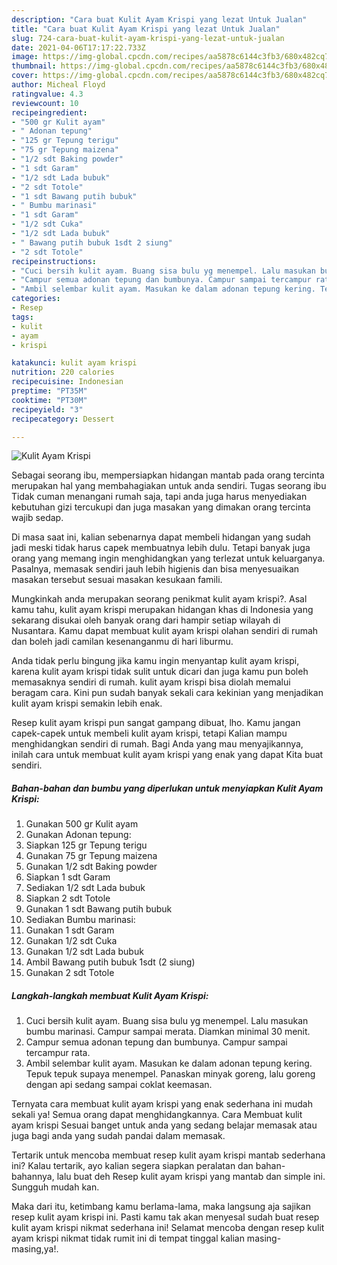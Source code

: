 ```yaml
---
description: "Cara buat Kulit Ayam Krispi yang lezat Untuk Jualan"
title: "Cara buat Kulit Ayam Krispi yang lezat Untuk Jualan"
slug: 724-cara-buat-kulit-ayam-krispi-yang-lezat-untuk-jualan
date: 2021-04-06T17:17:22.733Z
image: https://img-global.cpcdn.com/recipes/aa5878c6144c3fb3/680x482cq70/kulit-ayam-krispi-foto-resep-utama.jpg
thumbnail: https://img-global.cpcdn.com/recipes/aa5878c6144c3fb3/680x482cq70/kulit-ayam-krispi-foto-resep-utama.jpg
cover: https://img-global.cpcdn.com/recipes/aa5878c6144c3fb3/680x482cq70/kulit-ayam-krispi-foto-resep-utama.jpg
author: Micheal Floyd
ratingvalue: 4.3
reviewcount: 10
recipeingredient:
- "500 gr Kulit ayam"
- " Adonan tepung"
- "125 gr Tepung terigu"
- "75 gr Tepung maizena"
- "1/2 sdt Baking powder"
- "1 sdt Garam"
- "1/2 sdt Lada bubuk"
- "2 sdt Totole"
- "1 sdt Bawang putih bubuk"
- " Bumbu marinasi"
- "1 sdt Garam"
- "1/2 sdt Cuka"
- "1/2 sdt Lada bubuk"
- " Bawang putih bubuk 1sdt 2 siung"
- "2 sdt Totole"
recipeinstructions:
- "Cuci bersih kulit ayam. Buang sisa bulu yg menempel. Lalu masukan bumbu marinasi. Campur sampai merata. Diamkan minimal 30 menit."
- "Campur semua adonan tepung dan bumbunya. Campur sampai tercampur rata."
- "Ambil selembar kulit ayam. Masukan ke dalam adonan tepung kering. Tepuk tepuk supaya menempel. Panaskan minyak goreng, lalu goreng dengan api sedang sampai coklat keemasan."
categories:
- Resep
tags:
- kulit
- ayam
- krispi

katakunci: kulit ayam krispi 
nutrition: 220 calories
recipecuisine: Indonesian
preptime: "PT35M"
cooktime: "PT30M"
recipeyield: "3"
recipecategory: Dessert

---
```



![Kulit Ayam Krispi](https://img-global.cpcdn.com/recipes/aa5878c6144c3fb3/680x482cq70/kulit-ayam-krispi-foto-resep-utama.jpg)

Sebagai seorang ibu, mempersiapkan hidangan mantab pada orang tercinta merupakan hal yang membahagiakan untuk anda sendiri. Tugas seorang ibu Tidak cuman menangani rumah saja, tapi anda juga harus menyediakan kebutuhan gizi tercukupi dan juga masakan yang dimakan orang tercinta wajib sedap.

Di masa  saat ini, kalian sebenarnya dapat membeli hidangan yang sudah jadi meski tidak harus capek membuatnya lebih dulu. Tetapi banyak juga orang yang memang ingin menghidangkan yang terlezat untuk keluarganya. Pasalnya, memasak sendiri jauh lebih higienis dan bisa menyesuaikan masakan tersebut sesuai masakan kesukaan famili. 



Mungkinkah anda merupakan seorang penikmat kulit ayam krispi?. Asal kamu tahu, kulit ayam krispi merupakan hidangan khas di Indonesia yang sekarang disukai oleh banyak orang dari hampir setiap wilayah di Nusantara. Kamu dapat membuat kulit ayam krispi olahan sendiri di rumah dan boleh jadi camilan kesenanganmu di hari liburmu.

Anda tidak perlu bingung jika kamu ingin menyantap kulit ayam krispi, karena kulit ayam krispi tidak sulit untuk dicari dan juga kamu pun boleh memasaknya sendiri di rumah. kulit ayam krispi bisa diolah memalui beragam cara. Kini pun sudah banyak sekali cara kekinian yang menjadikan kulit ayam krispi semakin lebih enak.

Resep kulit ayam krispi pun sangat gampang dibuat, lho. Kamu jangan capek-capek untuk membeli kulit ayam krispi, tetapi Kalian mampu menghidangkan sendiri di rumah. Bagi Anda yang mau menyajikannya, inilah cara untuk membuat kulit ayam krispi yang enak yang dapat Kita buat sendiri.

<!--inarticleads1-->

##### Bahan-bahan dan bumbu yang diperlukan untuk menyiapkan Kulit Ayam Krispi:

1. Gunakan 500 gr Kulit ayam
1. Gunakan  Adonan tepung:
1. Siapkan 125 gr Tepung terigu
1. Gunakan 75 gr Tepung maizena
1. Gunakan 1/2 sdt Baking powder
1. Siapkan 1 sdt Garam
1. Sediakan 1/2 sdt Lada bubuk
1. Siapkan 2 sdt Totole
1. Gunakan 1 sdt Bawang putih bubuk
1. Sediakan  Bumbu marinasi:
1. Gunakan 1 sdt Garam
1. Gunakan 1/2 sdt Cuka
1. Gunakan 1/2 sdt Lada bubuk
1. Ambil  Bawang putih bubuk 1sdt (2 siung)
1. Gunakan 2 sdt Totole




<!--inarticleads2-->

##### Langkah-langkah membuat Kulit Ayam Krispi:

1. Cuci bersih kulit ayam. Buang sisa bulu yg menempel. Lalu masukan bumbu marinasi. Campur sampai merata. Diamkan minimal 30 menit.
1. Campur semua adonan tepung dan bumbunya. Campur sampai tercampur rata.
1. Ambil selembar kulit ayam. Masukan ke dalam adonan tepung kering. Tepuk tepuk supaya menempel. Panaskan minyak goreng, lalu goreng dengan api sedang sampai coklat keemasan.




Ternyata cara membuat kulit ayam krispi yang enak sederhana ini mudah sekali ya! Semua orang dapat menghidangkannya. Cara Membuat kulit ayam krispi Sesuai banget untuk anda yang sedang belajar memasak atau juga bagi anda yang sudah pandai dalam memasak.

Tertarik untuk mencoba membuat resep kulit ayam krispi mantab sederhana ini? Kalau tertarik, ayo kalian segera siapkan peralatan dan bahan-bahannya, lalu buat deh Resep kulit ayam krispi yang mantab dan simple ini. Sungguh mudah kan. 

Maka dari itu, ketimbang kamu berlama-lama, maka langsung aja sajikan resep kulit ayam krispi ini. Pasti kamu tak akan menyesal sudah buat resep kulit ayam krispi nikmat sederhana ini! Selamat mencoba dengan resep kulit ayam krispi nikmat tidak rumit ini di tempat tinggal kalian masing-masing,ya!.

